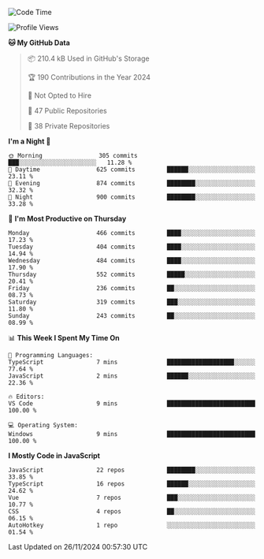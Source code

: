 <!--START_SECTION:waka-->
![Code Time](http://img.shields.io/badge/Code%20Time-873%20hrs%2024%20mins-blue)

![Profile Views](http://img.shields.io/badge/Profile%20Views-0-blue)

**🐱 My GitHub Data** 

> 📦 210.4 kB Used in GitHub's Storage 
 > 
> 🏆 190 Contributions in the Year 2024
 > 
> 🚫 Not Opted to Hire
 > 
> 📜 47 Public Repositories 
 > 
> 🔑 38 Private Repositories 
 > 
**I'm a Night 🦉** 

```text
🌞 Morning                305 commits         ███░░░░░░░░░░░░░░░░░░░░░░   11.28 % 
🌆 Daytime                625 commits         ██████░░░░░░░░░░░░░░░░░░░   23.11 % 
🌃 Evening                874 commits         ████████░░░░░░░░░░░░░░░░░   32.32 % 
🌙 Night                  900 commits         ████████░░░░░░░░░░░░░░░░░   33.28 % 
```
📅 **I'm Most Productive on Thursday** 

```text
Monday                   466 commits         ████░░░░░░░░░░░░░░░░░░░░░   17.23 % 
Tuesday                  404 commits         ████░░░░░░░░░░░░░░░░░░░░░   14.94 % 
Wednesday                484 commits         ████░░░░░░░░░░░░░░░░░░░░░   17.90 % 
Thursday                 552 commits         █████░░░░░░░░░░░░░░░░░░░░   20.41 % 
Friday                   236 commits         ██░░░░░░░░░░░░░░░░░░░░░░░   08.73 % 
Saturday                 319 commits         ███░░░░░░░░░░░░░░░░░░░░░░   11.80 % 
Sunday                   243 commits         ██░░░░░░░░░░░░░░░░░░░░░░░   08.99 % 
```


📊 **This Week I Spent My Time On** 

```text
💬 Programming Languages: 
TypeScript               7 mins              ███████████████████░░░░░░   77.64 % 
JavaScript               2 mins              ██████░░░░░░░░░░░░░░░░░░░   22.36 % 

🔥 Editors: 
VS Code                  9 mins              █████████████████████████   100.00 % 

💻 Operating System: 
Windows                  9 mins              █████████████████████████   100.00 % 
```

**I Mostly Code in JavaScript** 

```text
JavaScript               22 repos            ████████░░░░░░░░░░░░░░░░░   33.85 % 
TypeScript               16 repos            ██████░░░░░░░░░░░░░░░░░░░   24.62 % 
Vue                      7 repos             ███░░░░░░░░░░░░░░░░░░░░░░   10.77 % 
CSS                      4 repos             ██░░░░░░░░░░░░░░░░░░░░░░░   06.15 % 
AutoHotkey               1 repo              ░░░░░░░░░░░░░░░░░░░░░░░░░   01.54 % 
```




 Last Updated on 26/11/2024 00:57:30 UTC
<!--END_SECTION:waka-->
